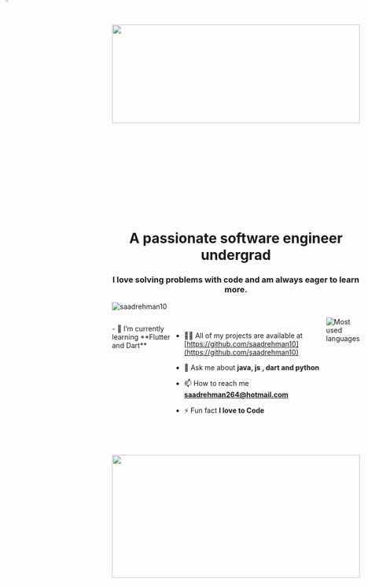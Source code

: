 
<div style="padding-top:75.000%;position:relative;"><img src="3HeZ.gif" width="100%" height="200rem" style='position:absolute;top:0;left:0;' frameBorder="0" ></img></div>

<div>
<h1 align="center" style='display:flex;flex-direction:row;'>
<img src="flame.gif" width="3%" height="3%" style='position:absolute;top:0;left:0;' frameBorder="0" >
A passionate software engineer undergrad
<img src="flame.gif" width="3%" height="3%" style='position:absolute;top:0;left:0;' frameBorder="0" ></h1>
<h3 align="center">I love solving problems with code and am always eager to learn more.</h3>
</div>
<p align="left"> <img src="https://komarev.com/ghpvc/?username=saadrehman10&label=Profile%20views&color=0e75b6&style=flat" alt="saadrehman10" /> </p>

<div style='display:flex;flex-direction:row;'>
<p>
- 🌱 I’m currently learning **Flutter and Dart**

- 👨‍💻 All of my projects are available at [https://github.com/saadrehman10](https://github.com/saadrehman10)

- 💬 Ask me about **java, js , dart and python**

- 📫 How to reach me **saadrehman264@hotmail.com**

- ⚡ Fun fact **I love to Code**
  
</p>
<br>
  <img src="https://github-readme-stats.vercel.app/api/top-langs/?username=saadrehman10&theme=onedark&langs_count=10&card_width=100%&layout=donut-vertical" alt="Most used languages">
  
 </div> 

<div style="padding-top:75.000%;margin-top:3rem;position:relative;"><img src="gifbottom.gif" width="100%" height="250rem" style='position:absolute;top:0;left:0;' frameBorder="0" ></img></div>
